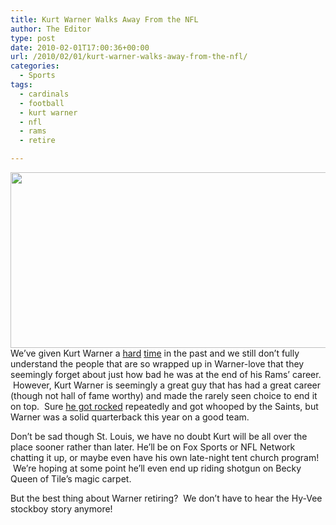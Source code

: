 ```yaml
---
title: Kurt Warner Walks Away From the NFL
author: The Editor
type: post
date: 2010-02-01T17:00:36+00:00
url: /2010/02/01/kurt-warner-walks-away-from-the-nfl/
categories:
  - Sports
tags:
  - cardinals
  - football
  - kurt warner
  - nfl
  - rams
  - retire

---
```

[<img class="aligncenter size-full wp-image-3104" title="kurt-warner-mvp-won-superbowl-xxxiv" src="http://punchingkitty.com/wp-content/uploads/2010/01/kurt-warner-mvp-won-superbowl-xxxiv.jpg" alt="" width="600" height="281" srcset="http://media.punchingkitty.com/wordpress/2010/01/kurt-warner-mvp-won-superbowl-xxxiv.jpg 600w, http://media.punchingkitty.com/wordpress/2010/01/kurt-warner-mvp-won-superbowl-xxxiv-300x140.jpg 300w" sizes="(max-width: 600px) 100vw, 600px" />][1]We&#8217;ve given Kurt Warner a <a href="http://punchingkitty.com/2009/01/29/st-louis-loves-kurt-warner/" target="_blank">hard</a> <a href="http://punchingkitty.com/2009/02/02/st-louis-overbearing-christians-now-think-super-bowl-refs-hate-warners-faith/" target="_blank">time</a> in the past and we still don&#8217;t fully understand the people that are so wrapped up in Warner-love that they seemingly forget about just how bad he was at the end of his Rams&#8217; career.  However, Kurt Warner is seemingly a great guy that has had a great career (though not hall of fame worthy) and made the rarely seen choice to end it on top.  Sure <a href="http://punchingkitty.com/2010/01/20/kurt-warner-gets-rocked-should-remember-where-he-is-friday-then-promptly-retire/" target="_blank">he got rocked</a> repeatedly and got whooped by the Saints, but Warner was a solid quarterback this year on a good team.

Don&#8217;t be sad though St. Louis, we have no doubt Kurt will be all over the place sooner rather than later. He&#8217;ll be on Fox Sports or NFL Network chatting it up, or maybe even have his own late-night tent church program!  We&#8217;re hoping at some point he&#8217;ll even end up riding shotgun on Becky Queen of Tile&#8217;s magic carpet.

But the best thing about Warner retiring?  We don&#8217;t have to hear the Hy-Vee stockboy story anymore!

 [1]: http://punchingkitty.com/wp-content/uploads/2010/01/kurt-warner-mvp-won-superbowl-xxxiv.jpg